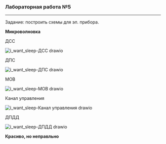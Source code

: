 ### Лабораторная работа №5

---

Задание: построить схемы для эл. прибора.

**Микроволновка**

ДСС

![i_want_sleep-ДСС drawio](https://user-images.githubusercontent.com/78147880/172539180-977f06dc-d456-45b8-a068-58277ee6102c.svg)



ДПС

![i_want_sleep-ДПС drawio](https://user-images.githubusercontent.com/78147880/172539141-008e8793-3f31-41e8-a6ba-535d25de6505.svg)


МОВ

![i_want_sleep-МОВ drawio](https://user-images.githubusercontent.com/78147880/172539217-471719b8-ea2a-43c6-8b22-bd4e052ef29b.svg)


Канал управления

![i_want_sleep-Канал управления drawio](https://user-images.githubusercontent.com/78147880/172539260-85ebedb2-fe6c-4b8e-9a15-62ead35c3ea6.svg)


ДПДД

![i_want_sleep-ДПДД drawio](https://user-images.githubusercontent.com/78147880/172539280-5d4464fd-8c3c-42f7-9602-2665ab067b00.svg)



**Красиво, но неправльно**
